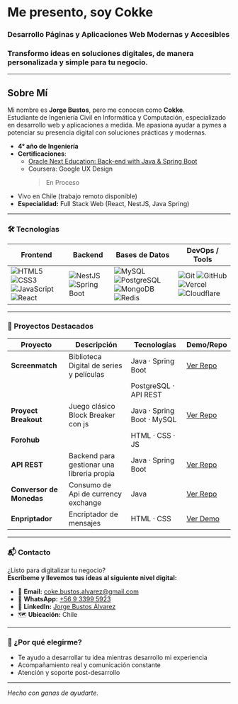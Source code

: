 # Me presento, soy **Cokke**

### Desarrollo Páginas y Aplicaciones Web Modernas y Accesibles
### Transformo ideas en soluciones digitales, de manera personalizada y simple para tu negocio.

---

## Sobre Mí

Mi nombre es **Jorge Bustos**, pero me conocen como **Cokke**.  
Estudiante de Ingeniería Civil en Informática y Computación, especializado en desarrollo web y aplicaciones a medida. Me apasiona ayudar a pymes a potenciar su presencia digital con soluciones prácticas y modernas.

- **4° año de Ingeniería**
- **Certificaciones**:
  - [Oracle Next Education: Back-end with Java & Spring Boot](https://app.aluracursos.com/program/certificate/4c3722e3-852c-495b-844c-8acdf1775114)
  - Coursera: Google UX Design
    > En Proceso
- Vivo en Chile (trabajo remoto disponible)
- **Especialidad:** Full Stack Web (React, NestJS, Java Spring)

---

### 🛠️ Tecnologías

| Frontend | Backend | Bases de Datos | DevOps / Tools |
| -------- | ------- | -------------- | -------------- |
| ![HTML5](https://img.shields.io/badge/HTML5-E34F26?style=flat&logo=html5&logoColor=fff) ![CSS3](https://img.shields.io/badge/CSS3-1572B6?style=flat&logo=css3&logoColor=fff) ![JavaScript](https://img.shields.io/badge/JavaScript-F7DF1E?style=flat&logo=javascript&logoColor=000) ![React](https://img.shields.io/badge/React-61DAFB?style=flat&logo=react&logoColor=000) | ![NestJS](https://img.shields.io/badge/NestJS-E0234E?style=flat&logo=nestjs&logoColor=fff) ![Spring Boot](https://img.shields.io/badge/Spring%20Boot-6DB33F?style=flat&logo=spring-boot&logoColor=fff) | ![MySQL](https://img.shields.io/badge/MySQL-4479A1?style=flat&logo=mysql&logoColor=fff) ![PostgreSQL](https://img.shields.io/badge/PostgreSQL-4169E1?style=flat&logo=postgresql&logoColor=fff) ![MongoDB](https://img.shields.io/badge/MongoDB-47A248?style=flat&logo=mongodb&logoColor=fff) ![Redis](https://img.shields.io/badge/Redis-DC382D?style=flat&logo=redis&logoColor=fff) | ![Git](https://img.shields.io/badge/Git-F05032?style=flat&logo=git&logoColor=fff) ![GitHub](https://img.shields.io/badge/GitHub-181717?style=flat&logo=github&logoColor=fff) ![Vercel](https://img.shields.io/badge/Vercel-000?style=flat&logo=vercel&logoColor=fff) ![Cloudflare](https://img.shields.io/badge/Cloudflare-F38020?style=flat&logo=cloudflare&logoColor=fff) |

---

### 🧩 Proyectos Destacados

<!-- Actualiza los enlaces a tus repositorios reales cuando estén listos -->
| Proyecto                     | Descripción                                    | Tecnologías                 | Demo/Repo                                               |
|------------------------------|------------------------------------------------|-----------------------------|---------------------------------------------------------|
| **Screenmatch**              | Biblioteca Digital de series y películas       | Java · Spring Boot          | [Ver Repo](https://github.com/C0kke/Screenmatch)        |
|                              |                                                | PostgreSQL · API REST       |                                                         |
| **Proyect Breakout**         | Juego clásico Block Breaker con js             | Java · Spring Boot · MySQL  | [Ver Repo](https://github.com/C0kke/ProyectBreakout)    |
| **Forohub**                  |                                                | HTML · CSS · JS             |                                                         |
| **API REST**                 | Backend para gestionar una libreria propia     | Java · Spring Boot          | [Ver Repo](https://github.com/C0kke/Literalura)         |
| **Conversor de Monedas**     | Consumo de Api de currency exchange            | Java                        | [Ver Repo](https://github.com/C0kke/ConversorDeMonedas) |
| **Enpriptador**              | Encriptador de mensajes                        | HTML · CSS                  | [Ver Demo](https://C0kke.github.io/Encriptador)         |

---

### 📬 Contacto

¿Listo para digitalizar tu negocio?  
**Escríbeme y llevemos tus ideas al siguiente nivel digital:**

- 📧 **Email:** [coke.bustos.alvarez@gmail.com](mailto:coke.bustos.alvarez@gmail.com)
- 📱 **WhatsApp:** [+56 9 3399 5923](https://wa.me/56933995923)
- 💼 **LinkedIn:** [Jorge Bustos Álvarez](https://www.linkedin.com/in/jorge-bustos-%C3%A1lvarez-655763262/)
- 🗺️ **Ubicación:** Chile

---

### 🌟 ¿Por qué elegirme?
- Te ayudo a desarrollar tu idea mientras desarrollo mi experiencia
- Acompañamiento real y comunicación constante
- Atención y soporte post-desarrollo

---

_Hecho con ganas de ayudarte._

